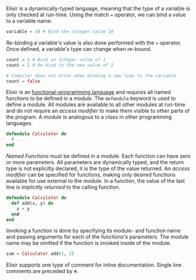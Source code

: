 Elixir is a dynamically-typed language, meaning that the type of a variable is only checked at run-time. Using the match `=` operator, we can bind a value to a variable name:

```elixir
variable = 10 # Bind the integer value 10
```

Re-binding a variable's value is also done performed with the `=` operator. Once defined, a variable's type can change when re-bound.

```elixir
count = 1 # Bind an integer value of 1
count = 2 # Re-bind to the new value of 2

# Compiler does not error when binding a new type to the variable
count = false
```

Elixir is an [functional-programming language][functional-programming] and requires all named functions to be defined in a _module_. The `defmodule` keyword is used to define a module. All modules are available to all other modules at run-time and do not require an _access modifier_ to make them visible to other parts of the program.  A _module_ is analogous to a _class_ in other programming languages.

```elixir
defmodule Calculator do
  # ...
end
```

_Named Functions_ must be defined in a module. Each function can have zero or more parameters. All parameters are dynamically typed, and the return type is not explicitly declared, it is the type of the value returned. An _access modifier_ can be specified for functions, making only desired functions available for use external to the module. In a function, the value of the last line is _implicitly returned_ to the calling function.

```elixir
defmodule Calculator do
  def add(x, y) do
    x + y
  end
end
```

Invoking a function is done by specifying its module- and function name and passing arguments for each of the functions's parameters. The module name may be omitted if the function is invoked inside of the module.

```elixir
sum = Calculator.add(1, 2)
```

Elixir supports one type of comment for inline documentation. Single line comments are preceded by `#`.

[functional-programming]: https://en.wikipedia.org/wiki/Functional_programming
